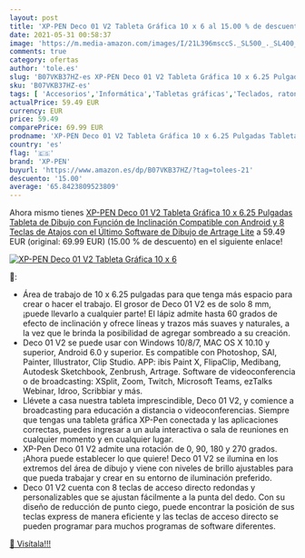```yaml
---
layout: post
title: 'XP-PEN Deco 01 V2 Tableta Gráfica 10 x 6 al 15.00 % de descuento'
date: 2021-05-31 00:58:37
image: 'https://m.media-amazon.com/images/I/21L396msccS._SL500_._SL400_.jpg'
comments: true
category: ofertas
author: 'tole.es'
slug: 'B07VKB37HZ-es XP-PEN Deco 01 V2 Tableta Gráfica 10 x 6.25 Pulgadas...'
sku: 'B07VKB37HZ-es'
tags: [ 'Accesorios','Informática','Tabletas gráficas','Teclados, ratones y periféricos de entrada','android','xp-pen', ]
actualPrice: 59.49 EUR
currency: EUR
price: 59.49
comparePrice: 69.99 EUR
prodname: 'XP-PEN Deco 01 V2 Tableta Gráfica 10 x 6.25 Pulgadas Tableta de Dibujo con Función de Inclinación Compatible con Android y 8 Teclas de Atajos con el Último Software de Dibujo de Artrage Lite'
country: 'es'
flag: '🇪🇸'
brand: 'XP-PEN'
buyurl: 'https://www.amazon.es/dp/B07VKB37HZ/?tag=tolees-21'
descuento: '15.00'
average: '65.8423809523809'
---
```


Ahora mismo tienes [XP-PEN Deco 01 V2 Tableta Gráfica 10 x 6.25 Pulgadas Tableta de Dibujo con Función de Inclinación Compatible con Android y 8 Teclas de Atajos con el Último Software de Dibujo de Artrage Lite](https://www.amazon.es/dp/B07VKB37HZ/?tag=tolees-21) a 59.49 EUR (original: 69.99 EUR) (15.00 %  de descuento) en el siguiente enlace!

[![XP-PEN Deco 01 V2 Tableta Gráfica 10 x 6](https://m.media-amazon.com/images/I/21L396msccS._SL500_._SL400_.jpg)](https://www.amazon.es/dp/B07VKB37HZ/?tag=tolees-21)

🔎:

- Área de trabajo de 10 x 6.25 pulgadas para que tenga más espacio para crear o hacer el trabajo. El grosor de Deco 01 V2 es de solo 8 mm, ¡puede llevarlo a cualquier parte! El lápiz admite hasta 60 grados de efecto de inclinación y ofrece líneas y trazos más suaves y naturales, a la vez que le brinda la posibilidad de agregar sombreado a su creación.
- Deco 01 V2 se puede usar con Windows 10/8/7, MAC OS X 10.10 y superior, Android 6.0 y superior. Es compatible con Photoshop, SAI, Painter, Illustrator, Clip Studio. APP: ibis Paint X, FlipaClip, Medibang, Autodesk Sketchbook, Zenbrush, Artrage. Software de videoconferencia o de broadcasting: XSplit, Zoom, Twitch, Microsoft Teams, ezTalks Webinar, Idroo, Scribbiar y más.
- Llévete a casa nuestra tableta imprescindible, Deco 01 V2, y comience a broadcasting para educación a distancia o videoconferencias. Siempre que tengas una tableta gráfica XP-Pen conectada y las aplicaciones correctas, puedes ingresar a un aula interactiva o sala de reuniones en cualquier momento y en cualquier lugar.
- XP-Pen Deco 01 V2 admite una rotación de 0, 90, 180 y 270 grados. ¡Ahora puede establecer lo que quiere! Deco 01 V2 se ilumina en los extremos del área de dibujo y viene con niveles de brillo ajustables para que pueda trabajar y crear en su entorno de iluminación preferido.
- Deco 01 V2 cuenta con 8 teclas de acceso directo redondas y personalizables que se ajustan fácilmente a la punta del dedo. Con su diseño de reducción de punto ciego, puede encontrar la posición de sus teclas express de manera eficiente y las teclas de acceso directo se pueden programar para muchos programas de software diferentes.

[🛒 Visítala!!!](https://www.amazon.es/dp/B07VKB37HZ/?tag=tolees-21)
